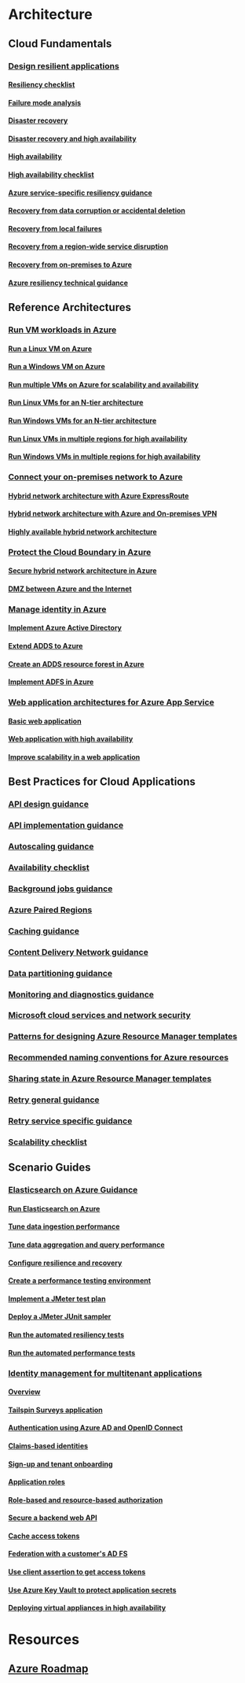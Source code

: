 # Architecture

## Cloud Fundamentals

### [Design resilient applications](guidance-resiliency-overview.md)
#### [Resiliency checklist](guidance-resiliency-checklist.md)
#### [Failure mode analysis](guidance-resiliency-failure-mode-analysis.md)
#### [Disaster recovery](..\resiliency\resiliency-disaster-recovery-azure-applications.md)
#### [Disaster recovery and high availability](..\resiliency\resiliency-disaster-recovery-high-availability-azure-applications.md)
#### [High availability](..\resiliency\resiliency-high-availability-azure-applications.md)
#### [High availability checklist](..\resiliency\resiliency-high-availability-checklist.md)
#### [Azure service-specific resiliency guidance](..\resiliency\resiliency-service-guidance-index.md)
#### [Recovery from data corruption or accidental deletion](..\resiliency\resiliency-technical-guidance-recovery-data-corruption.md)
#### [Recovery from local failures](..\resiliency\resiliency-technical-guidance-recovery-local-failures.md)
#### [Recovery from a region-wide service disruption](..\resiliency\resiliency-technical-guidance-recovery-loss-azure-region.md)
#### [Recovery from on-premises to Azure](..\resiliency\resiliency-technical-guidance-recovery-on-premises-azure.md)
#### [Azure resiliency technical guidance](..\resiliency\resiliency-technical-guidance.md)


## Reference Architectures

### [Run VM workloads in Azure](guidance-ra-compute.md)
#### [Run a Linux VM on Azure](guidance-compute-single-vm-linux.md)
#### [Run a Windows VM on Azure](guidance-compute-single-vm.md)
#### [Run multiple VMs on Azure for scalability and availability](guidance-compute-multi-vm.md)
#### [Run Linux VMs for an N-tier architecture](guidance-compute-n-tier-vm-linux.md)
#### [Run Windows VMs for an N-tier architecture](guidance-compute-n-tier-vm.md)
#### [Run Linux VMs in multiple regions for high availability](guidance-compute-multiple-datacenters-linux.md)
#### [Run Windows VMs in multiple regions for high availability](guidance-compute-multiple-datacenters.md)

### [Connect your on-premises network to Azure](guidance-ra-hybrid-networking.md)
#### [Hybrid network architecture with Azure ExpressRoute](guidance-hybrid-network-expressroute.md)
#### [Hybrid network architecture with Azure and On-premises VPN](guidance-hybrid-network-vpn.md)
#### [Highly available hybrid network architecture](guidance-hybrid-network-expressroute-vpn-failover.md)

### [Protect the Cloud Boundary in Azure](guidance-ra-network-security.md)
#### [Secure hybrid network architecture in Azure](guidance-iaas-ra-secure-vnet-hybrid.md)
#### [DMZ between Azure and the Internet](guidance-iaas-ra-secure-vnet-dmz.md)

### [Manage identity in Azure](guidance-ra-identity.md)
#### [Implement Azure Active Directory](guidance-identity-aad.md)
#### [Extend ADDS to Azure](guidance-identity-adds-extend-domain.md)
#### [Create an ADDS resource forest in Azure](guidance-identity-adds-resource-forest.md)
#### [Implement ADFS in Azure](guidance-identity-adfs.md)

### [Web application architectures for Azure App Service](guidance-ra-app-service.md)
#### [Basic web application](guidance-web-apps-basic.md)
#### [Web application with high availability](guidance-web-apps-multi-region.md)
#### [Improve scalability in a web application](guidance-web-apps-scalability.md)


## Best Practices for Cloud Applications

### [API design guidance](..\best-practices-api-design.md)
### [API implementation guidance](..\best-practices-api-implementation.md)
### [Autoscaling guidance](..\best-practices-auto-scaling.md)
### [Availability checklist](..\best-practices-availability-checklist.md)
### [Background jobs guidance](..\best-practices-background-jobs.md)
### [Azure Paired Regions](..\best-practices-availability-paired-regions.md)
### [Caching guidance](..\best-practices-caching.md)
### [Content Delivery Network guidance](..\best-practices-cdn.md)
### [Data partitioning guidance](..\best-practices-data-partitioning.md)
### [Monitoring and diagnostics guidance](..\best-practices-monitoring.md)
### [Microsoft cloud services and network security](..\best-practices-network-security.md)
### [Patterns for designing Azure Resource Manager templates](..\best-practices-resource-manager-design-templates.md)
### [Recommended naming conventions for Azure resources](guidance-naming-conventions.md)
### [Sharing state in Azure Resource Manager templates](..\best-practices-resource-manager-state.md)
### [Retry general guidance](..\best-practices-retry-general.md)
### [Retry service specific guidance](..\best-practices-retry-service-specific.md)
### [Scalability checklist](..\best-practices-scalability-checklist.md)


## Scenario Guides

### [Elasticsearch on Azure Guidance](guidance-elasticsearch.md)
#### [Run Elasticsearch on Azure](guidance-elasticsearch-running-on-azure.md)
#### [Tune data ingestion performance](guidance-elasticsearch-tuning-data-ingestion-performance.md)
#### [Tune data aggregation and query performance](guidance-elasticsearch-tuning-data-aggregation-and-query-performance.md)
#### [Configure resilience and recovery](guidance-elasticsearch-configuring-resilience-and-recovery.md)
#### [Create a performance testing environment](guidance-elasticsearch-creating-performance-testing-environment.md)
#### [Implement a JMeter test plan](guidance-elasticsearch-implementing-jmeter-test-plan.md)
#### [Deploy a JMeter JUnit sampler](guidance-elasticsearch-deploying-jmeter-junit-sampler.md)
#### [Run the automated resiliency tests](guidance-elasticsearch-running-automated-resilience-tests.md)
#### [Run the automated performance tests](guidance-elasticsearch-running-automated-performance-tests.md)

### [Identity management for multitenant applications](guidance-multitenant-identity.md)
#### [Overview](guidance-multitenant-identity-intro.md)
#### [Tailspin Surveys application](guidance-multitenant-identity-tailspin.md)
#### [Authentication using Azure AD and OpenID Connect](guidance-multitenant-identity-authenticate.md)
#### [Claims-based identities](guidance-multitenant-identity-claims.md)
#### [Sign-up and tenant onboarding](guidance-multitenant-identity-signup.md)
#### [Application roles](guidance-multitenant-identity-app-roles.md)
#### [Role-based and resource-based authorization](guidance-multitenant-identity-authorize.md)
#### [Secure a backend web API](guidance-multitenant-identity-web-api.md)
#### [Cache access tokens](guidance-multitenant-identity-token-cache.md)
#### [Federation with a customer's AD FS](guidance-multitenant-identity-adfs.md)
#### [Use client assertion to get access tokens](guidance-multitenant-identity-client-assertion.md)
#### [Use Azure Key Vault to protect application secrets](guidance-multitenant-identity-keyvault.md)
#### [Deploying virtual appliances in high availability](guidance-nva-ha.md)
# Resources
## [Azure Roadmap](https://azure.microsoft.com/roadmap/)
